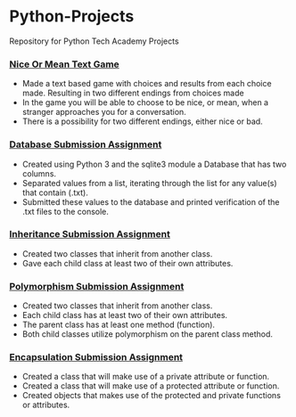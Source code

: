 # Python-Projects
Repository for Python Tech Academy Projects
### [Nice Or Mean Text Game](https://github.com/Kelinz74/Python-Projects/blob/main/NiceOrMeanGame.py)
- Made a text based game with choices and results from each choice made.  Resulting in two different endings from choices made
- In the game you will be able to choose to be nice, or mean, when a stranger approaches you for a conversation.
- There is a possibility for two different endings, either nice or bad.

### [Database Submission Assignment](https://github.com/Kelinz74/Python-Projects/blob/main/DatabaseSubmissionAssignment.py)
- Created using Python 3 and the sqlite3 module a Database that has two columns.
- Separated values from a list, iterating through the list for any value(s) that contain (.txt).
- Submitted these values to the database and printed verification of the .txt files to the console.

### [Inheritance Submission Assignment](https://github.com/Kelinz74/Python-Projects/blob/main/InheritanceSubmissionAssignment.py)
- Created two classes that inherit from another class.
- Gave each child class at least two of their own attributes.

### [Polymorphism Submission Assignment](https://github.com/Kelinz74/Python-Projects/blob/main/PolymorphismSubmissionAssignment.py)
- Created two classes that inherit from another class.
- Each child class has at least two of their own attributes.
- The parent class has at least one method (function).
- Both child classes utilize polymorphism on the parent class method. 

### [Encapsulation Submission Assignment](https://github.com/Kelinz74/Python-Projects/blob/main/EncapsulationSubmissionAssignment.py)
- Created a class that will make use of a private attribute or function.
- Created a class that will make use of a protected attribute or function.
- Created objects that makes use of the protected and private functions or attributes.
